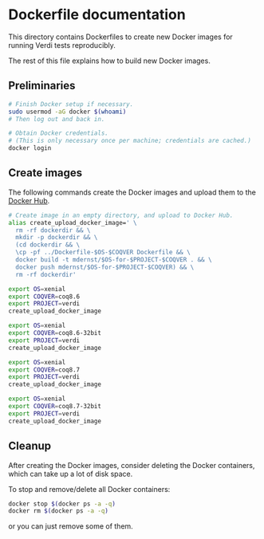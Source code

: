 Dockerfile documentation
========================

This directory contains Dockerfiles to create new Docker images for
running Verdi tests reproducibly.

The rest of this file explains how to build new Docker images.

Preliminaries
-------------

```bash
# Finish Docker setup if necessary.
sudo usermod -aG docker $(whoami)
# Then log out and back in.

# Obtain Docker credentials.
# (This is only necessary once per machine; credentials are cached.)
docker login
```

Create images
-------------

The following commands create the Docker images and upload
them to the [Docker Hub](https://hub.docker.com).

```bash
# Create image in an empty directory, and upload to Docker Hub.
alias create_upload_docker_image=' \
  rm -rf dockerdir && \
  mkdir -p dockerdir && \
  (cd dockerdir && \
  \cp -pf ../Dockerfile-$OS-$COQVER Dockerfile && \
  docker build -t mdernst/$OS-for-$PROJECT-$COQVER . && \
  docker push mdernst/$OS-for-$PROJECT-$COQVER) && \
  rm -rf dockerdir'

export OS=xenial
export COQVER=coq8.6
export PROJECT=verdi
create_upload_docker_image

export OS=xenial
export COQVER=coq8.6-32bit
export PROJECT=verdi
create_upload_docker_image

export OS=xenial
export COQVER=coq8.7
export PROJECT=verdi
create_upload_docker_image

export OS=xenial
export COQVER=coq8.7-32bit
export PROJECT=verdi
create_upload_docker_image
```

Cleanup
-------

After creating the Docker images, consider deleting the Docker containers,
which can take up a lot of disk space.

To stop and remove/delete all Docker containers:
```bash
docker stop $(docker ps -a -q)
docker rm $(docker ps -a -q)
```
or you can just remove some of them.
